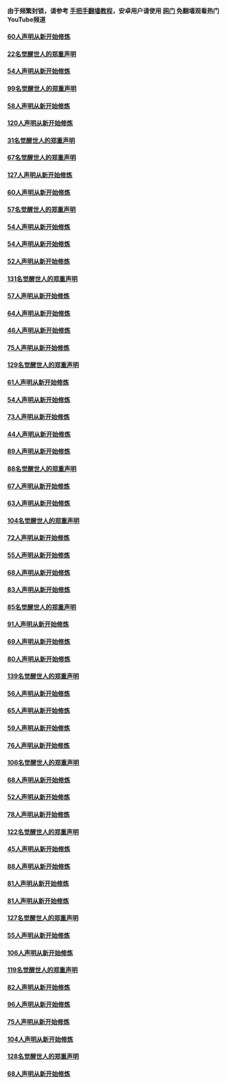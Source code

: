 #### 由于频繁封锁，请参考 [手把手翻墙教程](https://github.com/gfw-breaker/guides/wiki/)，安卓用户请使用 [网门](https://github.com/gfw-breaker/nogfw/blob/master/dl.md?t=02142200) 免翻墙观看热门YouTube频道 

#### [60人声明从新开始修炼](../pages/91/420727.md?t=02142200) 

#### [22名觉醒世人的郑重声明](../pages/91/420726.md?t=02142200) 

#### [54人声明从新开始修炼](../pages/91/420529.md?t=02142200) 

#### [99名觉醒世人的郑重声明](../pages/91/420528.md?t=02142200) 

#### [58人声明从新开始修炼](../pages/91/420198.md?t=02142200) 

#### [120人声明从新开始修炼](../pages/91/420141.md?t=02142200) 

#### [31名觉醒世人的郑重声明](../pages/91/420197.md?t=02142200) 

#### [67名觉醒世人的郑重声明](../pages/91/420140.md?t=02142200) 

#### [127人声明从新开始修炼](../pages/91/420082.md?t=02142200) 

#### [60人声明从新开始修炼](../pages/91/420081.md?t=02142200) 

#### [57名觉醒世人的郑重声明](../pages/91/420080.md?t=02142200) 

#### [54人声明从新开始修炼](../pages/91/419533.md?t=02142200) 

#### [54人声明从新开始修炼](../pages/91/419532.md?t=02142200) 

#### [52人声明从新开始修炼](../pages/91/419531.md?t=02142200) 

#### [131名觉醒世人的郑重声明](../pages/91/419530.md?t=02142200) 

#### [57人声明从新开始修炼](../pages/91/419430.md?t=02142200) 

#### [64人声明从新开始修炼](../pages/91/419429.md?t=02142200) 

#### [46人声明从新开始修炼](../pages/91/419428.md?t=02142200) 

#### [75人声明从新开始修炼](../pages/91/419427.md?t=02142200) 

#### [129名觉醒世人的郑重声明](../pages/91/419426.md?t=02142200) 

#### [61人声明从新开始修炼](../pages/91/419198.md?t=02142200) 

#### [54人声明从新开始修炼](../pages/91/419197.md?t=02142200) 

#### [73人声明从新开始修炼](../pages/91/419196.md?t=02142200) 

#### [44人声明从新开始修炼](../pages/91/419075.md?t=02142200) 

#### [89人声明从新开始修炼](../pages/91/419074.md?t=02142200) 

#### [88名觉醒世人的郑重声明](../pages/91/419195.md?t=02142200) 

#### [67人声明从新开始修炼](../pages/91/419073.md?t=02142200) 

#### [63人声明从新开始修炼](../pages/91/419072.md?t=02142200) 

#### [104名觉醒世人的郑重声明](../pages/91/419071.md?t=02142200) 

#### [72人声明从新开始修炼](../pages/91/418902.md?t=02142200) 

#### [55人声明从新开始修炼](../pages/91/418901.md?t=02142200) 

#### [68人声明从新开始修炼](../pages/91/418900.md?t=02142200) 

#### [83人声明从新开始修炼](../pages/91/418757.md?t=02142200) 

#### [85名觉醒世人的郑重声明](../pages/91/418899.md?t=02142200) 

#### [91人声明从新开始修炼](../pages/91/418756.md?t=02142200) 

#### [69人声明从新开始修炼](../pages/91/418755.md?t=02142200) 

#### [80人声明从新开始修炼](../pages/91/418754.md?t=02142200) 

#### [139名觉醒世人的郑重声明](../pages/91/418753.md?t=02142200) 

#### [56人声明从新开始修炼](../pages/91/418594.md?t=02142200) 

#### [65人声明从新开始修炼](../pages/91/418593.md?t=02142200) 

#### [59人声明从新开始修炼](../pages/91/418592.md?t=02142200) 

#### [76人声明从新开始修炼](../pages/91/418431.md?t=02142200) 

#### [106名觉醒世人的郑重声明](../pages/91/418591.md?t=02142200) 

#### [68人声明从新开始修炼](../pages/91/418430.md?t=02142200) 

#### [52人声明从新开始修炼](../pages/91/418429.md?t=02142200) 

#### [78人声明从新开始修炼](../pages/91/418428.md?t=02142200) 

#### [122名觉醒世人的郑重声明](../pages/91/418427.md?t=02142200) 

#### [45人声明从新开始修炼](../pages/91/418248.md?t=02142200) 

#### [88人声明从新开始修炼](../pages/91/418247.md?t=02142200) 

#### [81人声明从新开始修炼](../pages/91/418246.md?t=02142200) 

#### [81人声明从新开始修炼](../pages/91/418139.md?t=02142200) 

#### [127名觉醒世人的郑重声明](../pages/91/418245.md?t=02142200) 

#### [55人声明从新开始修炼](../pages/91/418138.md?t=02142200) 

#### [106人声明从新开始修炼](../pages/91/418137.md?t=02142200) 

#### [119名觉醒世人的郑重声明](../pages/91/418135.md?t=02142200) 

#### [82人声明从新开始修炼](../pages/91/418136.md?t=02142200) 

#### [96人声明从新开始修炼](../pages/91/417831.md?t=02142200) 

#### [75人声明从新开始修炼](../pages/91/417830.md?t=02142200) 

#### [104人声明从新开始修炼](../pages/91/417829.md?t=02142200) 

#### [128名觉醒世人的郑重声明](../pages/91/417828.md?t=02142200) 

#### [68人声明从新开始修炼](../pages/91/417173.md?t=02142200) 

